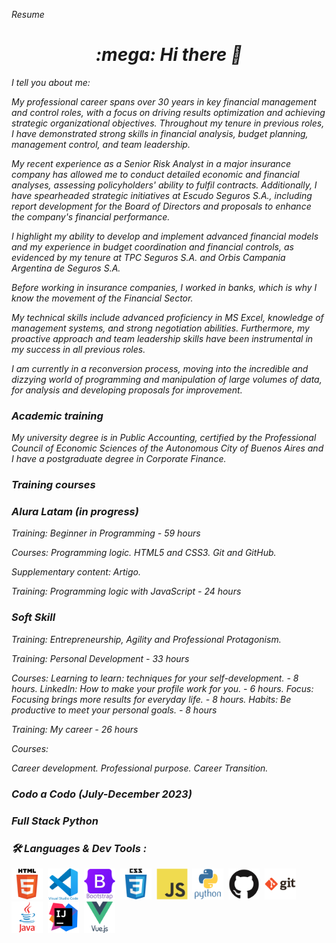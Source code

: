 <em>Resume<em>
<h1 align="center"> :mega: Hi there 👋 </h1>



I tell you about me:

My professional career spans over 30 years in key financial management and control roles, with a focus on driving results optimization and achieving strategic organizational objectives. Throughout my tenure in previous roles, I have demonstrated strong skills in financial analysis, budget planning, management control, and team leadership.

My recent experience as a Senior Risk Analyst in a major insurance company has allowed me to conduct detailed economic and financial analyses, assessing policyholders' ability to fulfil contracts. Additionally, I have spearheaded strategic initiatives at Escudo Seguros S.A., including report development for the Board of Directors and proposals to enhance the company's financial performance.

I highlight my ability to develop and implement advanced financial models and my experience in budget coordination and financial controls, as evidenced by my tenure at TPC Seguros S.A. and Orbis Campania Argentina de Seguros S.A.

Before working in insurance companies, I worked in banks, which is why I know the movement of the Financial Sector.

My technical skills include advanced proficiency in MS Excel, knowledge of management systems, and strong negotiation abilities. Furthermore, my proactive approach and team leadership skills have been instrumental in my success in all previous roles.

I am currently in a reconversion process, moving into the incredible and dizzying world of programming and manipulation of large volumes of data, for analysis and developing proposals for improvement.



### Academic training

My university degree is in Public Accounting, certified by the Professional Council of Economic Sciences of the Autonomous City of Buenos Aires and I have a postgraduate degree in Corporate Finance.





### Training courses



### Alura Latam (in progress)

Training: Beginner in Programming - 59 hours

Courses:
Programming logic.
HTML5 and CSS3.
Git and GitHub.

Supplementary content:
Artigo.

Training: Programming logic with JavaScript - 24 hours

### Soft Skill

Training: Entrepreneurship, Agility and Professional Protagonism.

Training: Personal Development - 33 hours

Courses:
Learning to learn: techniques for your self-development. - 8 hours.
LinkedIn: How to make your profile work for you. - 6 hours.
Focus: Focusing brings more results for everyday life. - 8 hours.
Habits: Be productive to meet your personal goals. - 8 hours

Training: My career - 26 hours

Courses:

Career development.
Professional purpose.
Career Transition.


### Codo a Codo (July-December 2023)

### Full Stack Python

### :hammer_and_wrench: Languages & Dev Tools : 

<div>
  <img src="https://github.com/devicons/devicon/blob/master/icons/html5/html5-original-wordmark.svg" title="HTML 5" alt="HTML 5" width="50" heidth="50"/>&nbsp;
  <img src="https://github.com/devicons/devicon/blob/master/icons/vscode/vscode-original-wordmark.svg" title="VSC" alt="VSC" width="50" heidth="50"/>&nbsp;
  <img src="https://github.com/devicons/devicon/blob/master/icons/bootstrap/bootstrap-original-wordmark.svg" title="Boostrap" alt="Boostrap" width="50" heidth="50"/>&nbsp;
  <img src="https://github.com/devicons/devicon/blob/master/icons/css3/css3-original-wordmark.svg" title="CSS" alt="CSS" width="50" heidth="50"/>&nbsp;
  <img src="https://github.com/devicons/devicon/blob/master/icons/javascript/javascript-original.svg" title="JS" alt="JS" width="50" heidth="50"/>&nbsp;
  <img src="https://github.com/devicons/devicon/blob/master/icons/python/python-original-wordmark.svg" title="Python" alt="Python" width="50" heidth="50"/>&nbsp;
  <img src="https://github.com/devicons/devicon/blob/master/icons/github/github-original.svg" title="GitHub" alt="GitHub" width="50" heidth="50"/>&nbsp;
  <img src="https://github.com/devicons/devicon/blob/master/icons/git/git-original-wordmark.svg" title="Git" alt="Git" width="50" heidth="50"/>&nbsp;
  <img src="https://github.com/devicons/devicon/blob/master/icons/java/java-original-wordmark.svg" title="Java" alt="Java" width="50" heidth="50"/>&nbsp;
  <img src="https://github.com/devicons/devicon/blob/master/icons/intellij/intellij-original.svg" title="Intellij" alt="Intellij" width="50" heidth="50"/>&nbsp;
  <img src="https://github.com/devicons/devicon/blob/master/icons/vuejs/vuejs-original-wordmark.svg" title="Vue" alt="Vue" width="50" heidth="50"/>&nbsp;
</div>

